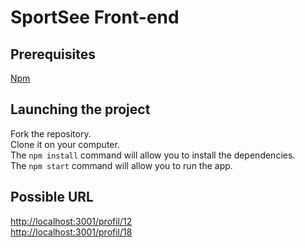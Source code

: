 # SportSee Front-end

## Prerequisites

[Npm](https://www.npmjs.com/)

## Launching the project

Fork the repository.\
Clone it on your computer.\
The `npm install` command will allow you to install the dependencies.\
The `npm start` command will allow you to run the app.

## Possible URL
[http://localhost:3001/profil/12](http://localhost:3001/profil/12)\
[http://localhost:3001/profil/18](http://localhost:3001/profil/18)
